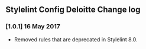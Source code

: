 ## Stylelint Config Deloitte Change log

### [1.0.1] 16 May 2017

- Removed rules that are deprecated in Stylelint 8.0.
